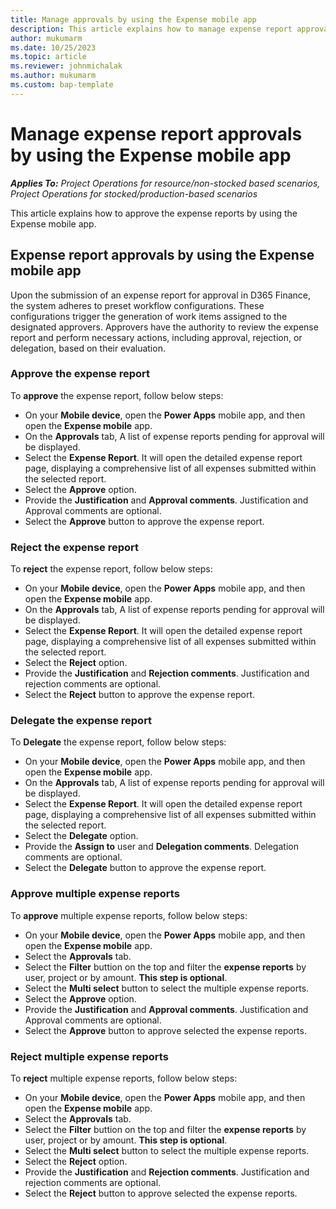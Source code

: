 ```yaml
---
title: Manage approvals by using the Expense mobile app
description: This article explains how to manage expense report approval by using the Expense mobile app.
author: mukumarm
ms.date: 10/25/2023
ms.topic: article
ms.reviewer: johnmichalak
ms.author: mukumarm
ms.custom: bap-template
---
```


# Manage expense report approvals by using the Expense mobile app

_**Applies To:** Project Operations for resource/non-stocked based scenarios, Project Operations for stocked/production-based scenarios_

This article explains how to approve the expense reports by using the Expense mobile app.

## Expense report approvals by using the Expense mobile app
Upon the submission of an expense report for approval in D365 Finance, the system adheres to preset workflow configurations. These configurations trigger the generation of work items assigned to the designated approvers. Approvers have the authority to review the expense report and perform necessary actions, including approval, rejection, or delegation, based on their evaluation.

### Approve the expense report
To **approve** the expense report, follow below steps:

* On your **Mobile device**, open the **Power Apps** mobile app, and then open the **Expense mobile** app.
* On the **Approvals** tab, A list of expense reports pending for approval will be displayed.
* Select the **Expense Report**. It will open the detailed expense report page, displaying a comprehensive list of all expenses submitted within the selected report.
* Select the **Approve** option.
* Provide the **Justification** and **Approval comments**. Justification and Approval comments are optional.
* Select the **Approve** button to approve the expense report. 

### Reject the expense report
To **reject** the expense report, follow below steps:

* On your **Mobile device**, open the **Power Apps** mobile app, and then open the **Expense mobile** app.
* On the **Approvals** tab, A list of expense reports pending for approval will be displayed.
* Select the **Expense Report**. It will open the detailed expense report page, displaying a comprehensive list of all expenses submitted within the selected report.
* Select the **Reject** option.
* Provide the **Justification** and **Rejection comments**. Justification and rejection comments are optional.
* Select the **Reject** button to approve the expense report.
  
### Delegate the expense report
To **Delegate** the expense report, follow below steps:

* On your **Mobile device**, open the **Power Apps** mobile app, and then open the **Expense mobile** app.
* On the **Approvals** tab, A list of expense reports pending for approval will be displayed.
* Select the **Expense Report**. It will open the detailed expense report page, displaying a comprehensive list of all expenses submitted within the selected report.
* Select the **Delegate** option.
* Provide the **Assign to** user and **Delegation comments**. Delegation comments are optional.
* Select the **Delegate** button to approve the expense report.

### Approve multiple expense reports
To **approve** multiple expense reports, follow below steps:

* On your **Mobile device**, open the **Power Apps** mobile app, and then open the **Expense mobile** app.
* Select the **Approvals** tab.
* Select the **Filter** buttion on the top and filter the **expense reports** by user, project or by amount. **This step is optional**.
* Select the **Multi select** button to select the multiple expense reports.
* Select the **Approve** option.
* Provide the **Justification** and **Approval comments**. Justification and Approval comments are optional.
* Select the **Approve** button to approve selected the expense reports. 

### Reject multiple expense reports
To **reject** multiple expense reports, follow below steps:

* On your **Mobile device**, open the **Power Apps** mobile app, and then open the **Expense mobile** app.
* Select the **Approvals** tab.
*  Select the **Filter** buttion on the top and filter the **expense reports** by user, project or by amount. **This step is optional**.
* Select the **Multi select** button to select the multiple expense reports.
* Select the **Reject** option.
* Provide the **Justification** and **Rejection comments**. Justification and rejection comments are optional.
* Select the **Reject** button to approve selected the expense reports. 
